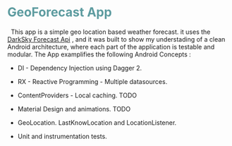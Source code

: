 <!-- #######  YAY, I AM THE SOURCE EDITOR! #########-->
<h1 style="color: #5e9ca0;">GeoForecast App&nbsp;</h1>
<p>&nbsp; This app is a simple geo location based weather forecast. it uses&nbsp;the <a href="https://developer.forecast.io/">DarkSky Forecast Api</a>&nbsp;, and it&nbsp;was built to show&nbsp;my understading of a clean Android architecture, where each part of the application is testable and modular. The App examplifies the following Android Concepts :</p>
<ul>
<li>
<p>DI - Dependency Injection using Dagger 2.</p>
</li>
<li>RX - Reactive Programming - Multiple datasources.&nbsp;</li>
<li>
<p>ContentProviders - Local caching. TODO</p>
</li>
<li>
<p>Material Design and animations. TODO</p>
</li>
<li>
<p>GeoLocation. LastKnowLocation and LocationListener.</p>
</li>
<li>
<p>Unit and instrumentation tests.&nbsp;</p>
</li>
</ul>
<p>&nbsp;</p>
<p>&nbsp;</p>
